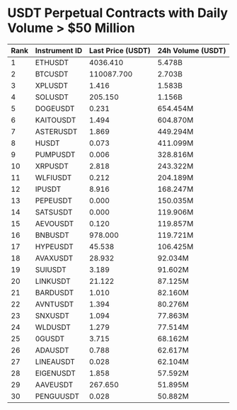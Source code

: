 # USDT Perpetual Contracts with Daily Volume > $50 Million

| Rank | Instrument ID | Last Price (USDT) | 24h Volume (USDT) |
|------|---------------|-------------------|-------------------|
| 1 | ETHUSDT | 4036.410 | 5.478B |
| 2 | BTCUSDT | 110087.700 | 2.703B |
| 3 | XPLUSDT | 1.416 | 1.583B |
| 4 | SOLUSDT | 205.150 | 1.156B |
| 5 | DOGEUSDT | 0.231 | 654.454M |
| 6 | KAITOUSDT | 1.494 | 604.870M |
| 7 | ASTERUSDT | 1.869 | 449.294M |
| 8 | HUSDT | 0.073 | 411.099M |
| 9 | PUMPUSDT | 0.006 | 328.816M |
| 10 | XRPUSDT | 2.818 | 243.322M |
| 11 | WLFIUSDT | 0.212 | 204.189M |
| 12 | IPUSDT | 8.916 | 168.247M |
| 13 | PEPEUSDT | 0.000 | 150.035M |
| 14 | SATSUSDT | 0.000 | 119.906M |
| 15 | AEVOUSDT | 0.120 | 119.857M |
| 16 | BNBUSDT | 978.000 | 119.721M |
| 17 | HYPEUSDT | 45.538 | 106.425M |
| 18 | AVAXUSDT | 28.932 | 92.034M |
| 19 | SUIUSDT | 3.189 | 91.602M |
| 20 | LINKUSDT | 21.122 | 87.125M |
| 21 | BARDUSDT | 1.010 | 82.160M |
| 22 | AVNTUSDT | 1.394 | 80.276M |
| 23 | SNXUSDT | 1.094 | 77.863M |
| 24 | WLDUSDT | 1.279 | 77.514M |
| 25 | 0GUSDT | 3.715 | 68.162M |
| 26 | ADAUSDT | 0.788 | 62.617M |
| 27 | LINEAUSDT | 0.028 | 62.104M |
| 28 | EIGENUSDT | 1.858 | 57.592M |
| 29 | AAVEUSDT | 267.650 | 51.895M |
| 30 | PENGUUSDT | 0.028 | 50.882M |
